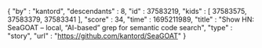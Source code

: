 {
  "by" : "kantord",
  "descendants" : 8,
  "id" : 37583219,
  "kids" : [ 37583575, 37583379, 37583341 ],
  "score" : 34,
  "time" : 1695211989,
  "title" : "Show HN: SeaGOAT – local, “AI-based” grep for semantic code search",
  "type" : "story",
  "url" : "https://github.com/kantord/SeaGOAT"
}
